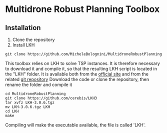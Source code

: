 # Multidrone Robust Planning Toolbox

## Installation
1. Clone the repository
2. Install LKH

```shell
git clone https://github.com/MicheleBolognini/MultidroneRobustPlanning

```

This toolbox relies on LKH to solve TSP instances. It is therefore necessary to download it and compile it,
 so that the resulting LKH script is located in the "LKH" folder.
It is available both from the [official site](http://webhotel4.ruc.dk/~keld/research/LKH-3/) and from the related [git repository](https://github.com/cerebis/LKH3)
Download the code or clone the repository, then rename the folder and compile it

```shell
cd MultidroneRobustPlanning
git clone https://github.com/cerebis/LKH3
tar xvfz LKH-3.0.6.tgz
mv LKH-3.0.6.tgz LKH
cd LKH
make
```

Compiling will make the executable available, the file is called 'LKH'.
